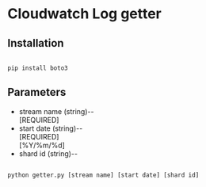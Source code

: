 # Cloudwatch Log getter

## Installation

```

pip install boto3

```

## Parameters

* stream name (string)--<br>[REQUIRED]
* start date (string)--<br>[REQUIRED]<br>[%Y/%m/%d]
* shard id (string)--<br>


```

python getter.py [stream name] [start date] [shard id]

```